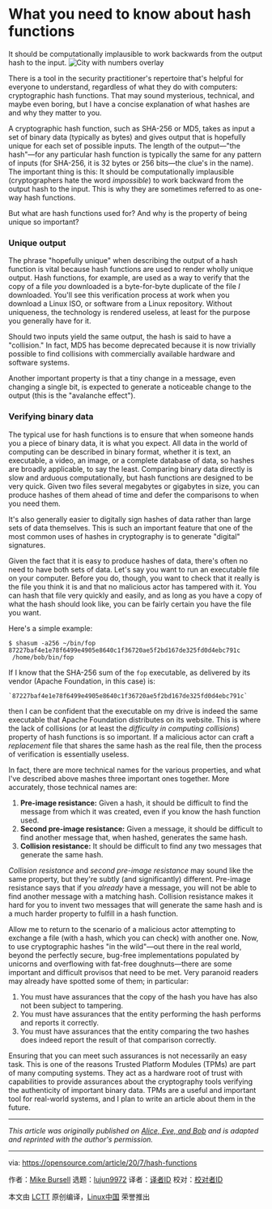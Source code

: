 [#]: collector: (lujun9972)
[#]: translator: ( )
[#]: reviewer: ( )
[#]: publisher: ( )
[#]: url: ( )
[#]: subject: (What you need to know about hash functions)
[#]: via: (https://opensource.com/article/20/7/hash-functions)
[#]: author: (Mike Bursell https://opensource.com/users/mikecamel)

What you need to know about hash functions
======
It should be computationally implausible to work backwards from the
output hash to the input.
![City with numbers overlay][1]

There is a tool in the security practitioner's repertoire that's helpful for everyone to understand, regardless of what they do with computers: cryptographic hash functions. That may sound mysterious, technical, and maybe even boring, but I have a concise explanation of what hashes are and why they matter to you.

A cryptographic hash function, such as SHA-256 or MD5, takes as input a set of binary data (typically as bytes) and gives output that is hopefully unique for each set of possible inputs. The length of the output—"the hash"—for any particular hash function is typically the same for any pattern of inputs (for SHA-256, it is 32 bytes or 256 bits—the clue's in the name). The important thing is this: It should be computationally implausible (cryptographers hate the word _impossible_) to work backward from the output hash to the input. This is why they are sometimes referred to as one-way hash functions.

But what are hash functions used for? And why is the property of being unique so important?

### Unique output

The phrase "hopefully unique" when describing the output of a hash function is vital because hash functions are used to render wholly unique output. Hash functions, for example, are used as a way to verify that the copy of a file _you_ downloaded is a byte-for-byte duplicate of the file _I_ downloaded. You'll see this verification process at work when you download a Linux ISO, or software from a Linux repository. Without uniqueness, the technology is rendered useless, at least for the purpose you generally have for it.

Should two inputs yield the same output, the hash is said to have a "collision." In fact, MD5 has become deprecated because it is now trivially possible to find collisions with commercially available hardware and software systems.

Another important property is that a tiny change in a message, even changing a single bit, is expected to generate a noticeable change to the output (this is the "avalanche effect").

### Verifying binary data

The typical use for hash functions is to ensure that when someone hands you a piece of binary data, it is what you expect. All data in the world of computing can be described in binary format, whether it is text, an executable, a video, an image, or a complete database of data, so hashes are broadly applicable, to say the least. Comparing binary data directly is slow and arduous computationally, but hash functions are designed to be very quick. Given two files several megabytes or gigabytes in size, you can produce hashes of them ahead of time and defer the comparisons to when you need them.

It's also generally easier to digitally sign hashes of data rather than large sets of data themselves. This is such an important feature that one of the most common uses of hashes in cryptography is to generate "digital" signatures.

Given the fact that it is easy to produce hashes of data, there's often no need to have both sets of data. Let's say you want to run an executable file on your computer. Before you do, though, you want to check that it really is the file you think it is and that no malicious actor has tampered with it. You can hash that file very quickly and easily, and as long as you have a copy of what the hash should look like, you can be fairly certain you have the file you want.

Here's a simple example:


```
$ shasum -a256 ~/bin/fop
87227baf4e1e78f6499e4905e8640c1f36720ae5f2bd167de325fd0d4ebc791c  /home/bob/bin/fop
```

If I know that the SHA-256 sum of the `fop` executable, as delivered by its vendor (Apache Foundation, in this case) is:


```
`87227baf4e1e78f6499e4905e8640c1f36720ae5f2bd167de325fd0d4ebc791c`
```

then I can be confident that the executable on my drive is indeed the same executable that Apache Foundation distributes on its website. This is where the lack of collisions (or at least the _difficulty in computing collisions_) property of hash functions is so important. If a malicious actor can craft a _replacement_ file that shares the same hash as the real file, then the process of verification is essentially useless.

In fact, there are more technical names for the various properties, and what I've described above mashes three important ones together. More accurately, those technical names are:

  1. **Pre-image resistance:** Given a hash, it should be difficult to find the message from which it was created, even if you know the hash function used.
  2. **Second pre-image resistance:** Given a message, it should be difficult to find another message that, when hashed, generates the same hash.
  3. **Collision resistance:** It should be difficult to find any two messages that generate the same hash.



_Collision resistance_ and _second pre-image resistance_ may sound like the same property, but they're subtly (and significantly) different. Pre-image resistance says that if you _already_ have a message, you will not be able to find another message with a matching hash. Collision resistance makes it hard for you to invent two messages that will generate the same hash and is a much harder property to fulfill in a hash function.

Allow me to return to the scenario of a malicious actor attempting to exchange a file (with a hash, which you can check) with another one. Now, to use cryptographic hashes "in the wild"—out there in the real world, beyond the perfectly secure, bug-free implementations populated by unicorns and overflowing with fat-free doughnuts—there are some important and difficult provisos that need to be met. Very paranoid readers may already have spotted some of them; in particular:

  1. You must have assurances that the copy of the hash you have has also not been subject to tampering.
  2. You must have assurances that the entity performing the hash performs and reports it correctly.
  3. You must have assurances that the entity comparing the two hashes does indeed report the result of that comparison correctly.



Ensuring that you can meet such assurances is not necessarily an easy task. This is one of the reasons Trusted Platform Modules (TPMs) are part of many computing systems. They act as a hardware root of trust with capabilities to provide assurances about the cryptography tools verifying the authenticity of important binary data. TPMs are a useful and important tool for real-world systems, and I plan to write an article about them in the future.

* * *

_This article was originally published on [Alice, Eve, and Bob][2] and is adapted and reprinted with the author's permission._

--------------------------------------------------------------------------------

via: https://opensource.com/article/20/7/hash-functions

作者：[Mike Bursell][a]
选题：[lujun9972][b]
译者：[译者ID](https://github.com/译者ID)
校对：[校对者ID](https://github.com/校对者ID)

本文由 [LCTT](https://github.com/LCTT/TranslateProject) 原创编译，[Linux中国](https://linux.cn/) 荣誉推出

[a]: https://opensource.com/users/mikecamel
[b]: https://github.com/lujun9972
[1]: https://opensource.com/sites/default/files/styles/image-full-size/public/lead-images/osdc_OpenData_CityNumbers.png?itok=lC03ce76 (City with numbers overlay)
[2]: https://aliceevebob.com/2020/06/16/whats-a-hash-function/
